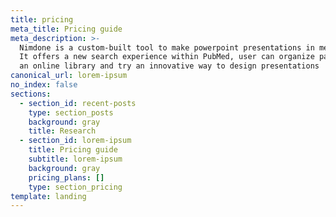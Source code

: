 ```yaml
---
title: pricing
meta_title: Pricing guide
meta_description: >-
  Nimdone is a custom-built tool to make powerpoint presentations in medicine.
  It offers a new search experience within PubMed, user can organize papers into
  an online library and try an innovative way to design presentations
canonical_url: lorem-ipsum
no_index: false
sections:
  - section_id: recent-posts
    type: section_posts
    background: gray
    title: Research
  - section_id: lorem-ipsum
    title: Pricing guide
    subtitle: lorem-ipsum
    background: gray
    pricing_plans: []
    type: section_pricing
template: landing
---
```

